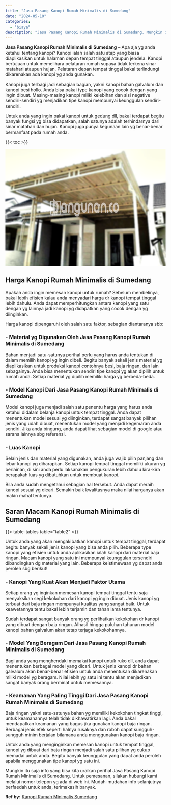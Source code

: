 ```yaml
---
title: "Jasa Pasang Kanopi Rumah Minimalis di Sumedang"
date: "2024-05-10"
categories: 
  - "biaya"
description: "Jasa Pasang Kanopi Rumah Minimalis di Sumedang. Mungkin itu saja info yang bisa kita uraikan perihal Jasa Pasang Kanopi Rumah Minimalis di Sumedang. Untuk pe..."
---
```


**Jasa Pasang Kanopi Rumah Minimalis di Sumedang** – Apa aja yg anda ketahui tentang kanopi? Kanopi ialah salah satu atap yang biasa diaplikasikan untuk halaman depan tempat tinggal ataupun jendela. Kanopi bertujuan untuk memelihara pelataran rumah supaya tidak terkena sinar matahari ataupun hujan. Pelataran depan tempat tinggal bakal terlindungi dikarenakan ada kanopi yg anda gunakan.

Kanopi juga terbagi jadi sebagian bagian, yakni kanopi bahan galvalum dan kanopi besi hollo. Anda bisa pakai type kanopi yang cocok dengan yang ingin dibuat. Masing-masing kanopi miliki kelebihan dan sisi negative sendiri-sendiri yg menjadikan tipe kanopi mempunyai keunggulan sendiri-sendiri.

Untuk anda yang ingin pakai kanopi untuk gedung dll, bakal terdapat begitu banyak fungsi yg bisa didapatkan, salah satunya adalah terhindarnya dari sinar matahari dan hujan. Kanopi juga punya kegunaan lain yg benar-benar bermanfaat pada rumah anda.

{{< toc >}}

![Jasa Pasang Kanopi Rumah Minimalis di Sumedang](/images/harga-kanopi-minimalis-17.png)

## Harga Kanopi Rumah Minimalis di Sumedang

Apakah anda ingin memesan kanopi untuk rumah? Sebelum membelinya, bakal lebih efisien kalau anda menyadari harga dr kanopi tempat tinggal lebih dahulu. Anda dapat memperhitungkan antara kanopi yang satu dengan yg lainnya jadi kanopi yg didapatkan yang cocok dengan yg diinginkan.

Harga kanopi dipengaruhi oleh salah satu faktor, sebagian diantaranya sbb:

### \- Material yg Digunakan Oleh Jasa Pasang Kanopi Rumah Minimalis di Sumedang

Bahan menjadi satu-satunya perihal perlu yang harus anda tentukan di dalam memilih kanopi yg ingin dibeli. Begitu banyak sekali jenis material yg diaplikasikan untuk produksi kanopi contohnya besi, baja ringan, dan lain sebagainya. Anda bisa menentukan sendiri tipe kanopi yg akan dipilih untuk rumah anda. Setiap material yg dipilih memiliki harga yg berbeda-beda.

### \- Model Kanopi Dari Jasa Pasang Kanopi Rumah Minimalis di Sumedang

Model kanopi juga menjadi salah satu penentu harga yang harus anda ketahui didalam belanja kanopi untuk tempat tinggal. Anda dapat menentukan model sesuai yg diinginkan, terdapat sangat banyak pilihan jenis yang udah dibuat, menentukan model yang menjadi kegemaran anda sendiri. Jika anda bingung, anda dapat lihat sebagian model di google atau sarana lainnya sbg referensi.

### \- Luas Kanopi

Selain jenis dan material yang digunakan, anda juga wajib pilih panjang dan lebar kanopi yg diharapkan. Setiap kanopi tempat tinggal memiliki ukuran yg berlainan, di sini anda perlu laksanakan pengukuran lebih dahulu kira-kira berapakah luas yg dibutuhkan untuk membuat kanopi.

Bila anda sudah mengetahui sebagian hal tersebut. Anda dapat meraih kanopi sesuai yg dicari. Semakin baik kwalitasnya maka nilai harganya akan makin mahal tentunya.

## Saran Macam Kanopi Rumah Minimalis di Sumedang

{{< table-tables table="table2" >}}

Untuk anda yang akan mengakibatkan kanopi untuk tempat tinggal, terdapat begitu banyak sekali jenis kanopi yang bisa anda pilih. Beberapa type kanopi yang efisien untuk anda aplikasikan ialah kanopi dari material baja ringan. Macam kanopi yang satu ini mempunyai keunggulan tersendiri dibandingkan dg material yang lain. Beberapa keistimewaan yg dapat anda peroleh sbg berikut!

### \- Kanopi Yang Kuat Akan Menjadi Faktor Utama

Setiap orang yg inginkan memesan kanopi tempat tinggal tentu saja menyaksikan segi kekokohan dari kanopi yg ingin dibuat. Jenis kanopi yg terbuat dari baja ringan mempunyai kualitas yang sangat baik. Untuk keawetannya tentu bakal lebih terjamin dan tahan lama tentunya.

Sudah terdapat sangat banyak orang yg perlihatkan kekokohan dr kanopi yang dibuat dengan baja ringan. Alhasil hingga puluhan tahunan model kanopi bahan galvalum akan tetap terjaga kekokohannya.

### \- Model Yang Beragam Dari Jasa Pasang Kanopi Rumah Minimalis di Sumedang

Bagi anda yang menghendaki memakai kanopi untuk ruko dll, anda dapat menentukan berbagai model yang dicari. Untuk jenis kanopi dr bahan galvalum akan benar-benar efisien untuk anda menentukan dikarenakan miliki model yg beragam. Nilai lebih yg satu ini tentu akan menjadikan sangat banyak orang berminat untuk memesannya.

### \- Keamanan Yang Paling Tinggi Dari Jasa Pasang Kanopi Rumah Minimalis di Sumedang

Baja ringan yakni satu-satunya bahan yg memiliki kekokohan tingkat tinggi, untuk keamanannya telah tidak dikhawatirkan lagi. Anda bakal mendapatkan keamanan yang bagus jika gunakan kanopi baja ringan. Berbagai jenis efek seperti halnya rusaknya dan roboh dapat sungguh-sungguh minim berjalan bilamana anda menggunakan kanopi baja ringan.

Untuk anda yang menginginkan memesan kanopi untuk tempat tinggal, kanopi yg dibuat dari baja ringan menjadi salah satu pilihan yg cukup memadai untuk anda. Begitu banyak keunggulan yang dapat anda peroleh apabila menggunakan tipe kanopi yg satu ini.

Mungkin itu saja info yang bisa kita uraikan perihal Jasa Pasang Kanopi Rumah Minimalis di Sumedang. Untuk pemesanan, silakan hubungi kami melalui nomor telepon yg ada di web ini. Mudah-mudahan info selanjutnya berfaedah untuk anda, terimakasih banyak.

**Ref by:**  [Kanopi Rumah Minimalis Sumedang](https://id.wikipedia.org/wiki/Kanopi)
